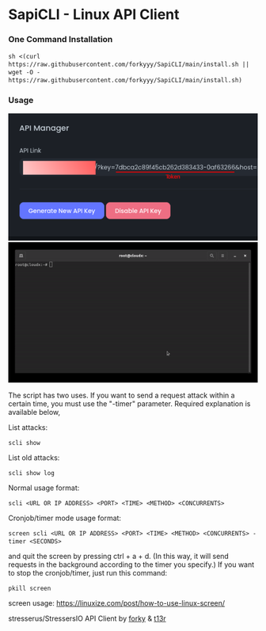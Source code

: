 # SapiCLI - Linux API Client

### One Command Installation
```shell
sh <(curl https://raw.githubusercontent.com/forkyyy/SapiCLI/main/install.sh || wget -O - https://raw.githubusercontent.com/forkyyy/SapiCLI/main/install.sh)
```

### Usage
![Alt text](images/panelapigui.png?raw=true "Title")
![Alt text](images/movie.gif?raw=true "Title")

The script has two uses. If you want to send a request attack within a certain time, you must use the "-timer" parameter. Required explanation is available below,

List attacks:
```shell
scli show
```
List old attacks:
```shell
scli show log
```

Normal usage format:
```shell
scli <URL OR IP ADDRESS> <PORT> <TIME> <METHOD> <CONCURRENTS>
```
Cronjob/timer mode usage format:
```shell
screen scli <URL OR IP ADDRESS> <PORT> <TIME> <METHOD> <CONCURRENTS> -timer <SECONDS>
```
and quit the screen by pressing ctrl + a + d. (In this way, it will send requests in the background according to the timer you specify.)
If you want to stop the cronjob/timer, just run this command:
```shell
pkill screen
```
screen usage: https://linuxize.com/post/how-to-use-linux-screen/




stresserus/StressersIO API Client by [forky](https://t.me/yfork) & [t13r](https://github.com/ertugrulturan/)
